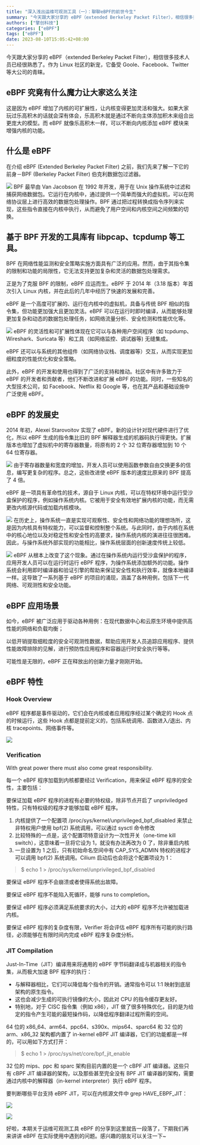 ```yaml
---
title: "深入浅出运维可观测工具（一）：聊聊eBPF的前世今生"
summary: "今天跟大家分享的 eBPF（extended Berkeley Packet Filter），相信很多技术人员已经很熟悉了。作为 Linux 社区的新宠，它备受 Goole、Facebook、Twitter 等大公司的青睐。"
authors: ["擎创科技"]
categories: ["eBPF"]
tags: ["eBPF"]
date: 2023-08-10T15:05:42+08:00
---
```


今天跟大家分享的 eBPF（extended Berkeley Packet Filter），相信很多技术人员已经很熟悉了。作为 Linux 社区的新宠，它备受 Goole、Facebook、Twitter 等大公司的青睐。

## eBPF 究竟有什么魔力让大家这么关注

这是因为 eBPF 增加了内核的可扩展性，让内核变得更加灵活和强大。如果大家玩过乐高积木的话就会深有体会，乐高积木就是通过不断向主体添加积木来组合出更庞大的模型。而 eBPF 就像乐高积木一样，可以不断向内核添加 eBPF 模块来增强内核的功能。

## 什么是 eBPF

在介绍 eBPF (Extended Berkeley Packet Filter) 之前，我们先来了解一下它的前身－BPF (Berkeley Packet Filter) 伯克利数据包过滤器。

![](https://img-blog.csdnimg.cn/f472b1b8c5c04587810876cfd6cd0b77.png#pic_center)
BPF 最早由 Van Jacobson 在 1992 年开发，用于在 Unix 操作系统中过滤和捕获网络数据包。它运行在内核中，通过提供一个简单而强大的虚拟机，可以在网络协议层上进行高效的数据包处理操作。BPF 通过把过程转换成指令序列来实现，这些指令直接在内核中执行，从而避免了用户空间和内核空间之间频繁的切换。

## 基于 BPF 开发的工具库有 libpcap、tcpdump 等工具。

BPF 在网络性能监测和安全策略实施方面具有广泛的应用。然而，由于其指令集的限制和功能的局限性，它无法支持更加复杂和灵活的数据包处理需求。

正是为了克服 BPF 的限制，eBPF 应运而生。eBPF 于 2014 年（3.18 版本）年首次引入 Linux 内核，并在此后的几年中经历了快速的发展和完善。

eBPF 是一个高度可扩展的、运行在内核中的虚拟机，具备与传统 BPF 相似的指令集，但功能更加强大且更加灵活。eBPF 可以在运行时即时编译，从而能够处理更加复杂和动态的数据包处理任务，如网络流量分析、安全检测和性能优化等。

![](https://img-blog.csdnimg.cn/01b72f2405eb4ea4b1ec31f94c0454c9.png#pic_center)
eBPF 的灵活性和可扩展性体现在它可以与各种用户空间程序（如 tcpdump、Wireshark、Suricata 等）和工具（如网络监控、调试器等) 无缝集成。

eBPF 还可以与系统的其他组件（如网络协议栈、调度器等）交互，从而实现更加细粒度的性能优化和安全策略。

此外，eBPF 的开发和使用也得到了广泛的支持和推动。社区中有许多致力于 eBPF 的开发者和贡献者，他们不断改进和扩展 eBPF 的功能。同时，一些知名的大型技术公司，如 Facebook、Netflix 和 Google 等，也在其产品和基础设施中广泛使用 eBPF。

## eBPF 的发展史

2014 年初，Alexei Starovoitov 实现了 eBPF。新的设计针对现代硬件进行了优化，所以 eBPF 生成的指令集比旧的 BPF 解释器生成的机器码执行得更快。扩展版本也增加了虚拟机中的寄存器数量，将原有的 2 个 32 位寄存器增加到 10 个 64 位寄存器。

![](https://img-blog.csdnimg.cn/07a7e119c27f43b889a97e6ab7984bad.png#pic_center)
由于寄存器数量和宽度的增加，开发人员可以使用函数参数自由交换更多的信息，编写更复杂的程序。总之，这些改进使 eBPF 版本的速度比原来的 BPF 提高了 4 倍。

eBPF 是一项具有革命性的技术，源自于 Linux 内核，可以在特权环境中运行受沙盒保护的程序，例如操作系统内核。它被用于安全有效地扩展内核的功能，而无需更改内核源代码或加载内核模块。

![](https://img-blog.csdnimg.cn/6ea06789da98467a850b4a52236bbd5f.png#pic_center)
在历史上，操作系统一直是实现可观察性、安全性和网络功能的理想场所，这是因为内核具有特权能力，可以监督和控制整个系统。与此同时，由于内核在系统中的核心地位以及对稳定性和安全性的高要求，操作系统内核的演进往往很困难。因此，与操作系统外部实现的功能相比，操作系统层面的创新速度传统上较低。

![](https://img-blog.csdnimg.cn/c12f4f398ae240889e29ba1c200824e6.png#pic_center)
eBPF 从根本上改变了这个现象。通过在操作系统内运行受沙盒保护的程序，应用开发人员可以在运行时运行 eBPF 程序，为操作系统添加额外的功能。操作系统会利用即时编译器和验证引擎的帮助来保证安全性和执行效率，就像本地编译一样。这导致了一系列基于 eBPF 的项目的涌现，涵盖了各种用例，包括下一代网络、可观测性和安全功能。

## eBPF 应用场景

如今，eBPF 被广泛应用于驱动各种用例：在现代数据中心和云原生环境中提供高性能的网络和负载均衡；

以低开销提取细粒度的安全可观测性数据，帮助应用开发人员追踪应用程序、提供性能故障排除的见解，进行预防性应用程序和容器运行时安全执行等等。

可能性是无限的，eBPF 正在释放出的创新力量才刚刚开始。

## eBPF 特性

### Hook Overview

eBPF 程序都是事件驱动的，它们会在内核或者应用程序经过某个确定的 Hook 点的时候运行，这些 Hook 点都是提前定义的，包括系统调用、函数进入/退出、内核 tracepoints、网络事件等。

![](https://img-blog.csdnimg.cn/ac2701f9121f44829df6c3da06213084.png#pic_center)

### Verification

With great power there must also come great responsibility.

每一个 eBPF 程序加载到内核都要经过 Verification，用来保证 eBPF 程序的安全性，主要包括：

要保证加载 eBPF 程序的进程有必要的特权级，除非节点开启了 unpriviledged 特性，只有特权级的程序才能够加载 eBPF 程序。

1. 内核提供了一个配置项 /proc/sys/kernel/unprivileged_bpf_disabled 来禁止非特权用户使用 bpf(2) 系统调用，可以通过 sysctl 命令修改
2. 比较特殊的一点是，这个配置项特意设计为一次性开关（one-time kill switch），这意味着一旦将它设为 1，就没有办法再改为 0 了，除非重启内核
3. 一旦设置为 1 之后，只有初始命名空间中有 CAP_SYS_ADMIN 特权的进程才可以调用 bpf(2) 系统调用。Cilium 启动后也会将这个配置项设为 1：

> $ echo 1 > /proc/sys/kernel/unprivileged_bpf_disabled

要保证 eBPF 程序不会崩溃或者使得系统出故障。

要保证 eBPF 程序不能陷入死循环，能够 runs to completion。

要保证 eBPF 程序必须满足系统要求的大小，过大的 eBPF 程序不允许被加载进内核。

要保证 eBPF 程序的复杂度有限，Verifier 将会评估 eBPF 程序所有可能的执行路径，必须能够在有限时间内完成 eBPF 程序复杂度分析。

### JIT Compilation

Just-In-Time（JIT）编译用来将通用的 eBPF 字节码翻译成与机器相关的指令集，从而极大加速 BPF 程序的执行：

 - 与解释器相比，它们可以降低每个指令的开销。通常指令可以 1:1 映射到底层架构的原生指令。
 - 这也会减少生成的可执行镜像的大小，因此对 CPU 的指令缓存更友好。
 - 特别地，对于 CISC 指令集（例如 x86），JIT 做了很多特殊优化，目的是为给定的指令产生可能的最短操作码，以降低程序翻译过程所需的空间。

64 位的 x86_64、arm64、ppc64、s390x、mips64、sparc64 和 32 位的 arm、x86_32 架构都内置了 in-kernel eBPF JIT 编译器，它们的功能都是一样的，可以用如下方式打开：

> $ echo 1 > /proc/sys/net/core/bpf_jit_enable

32 位的 mips、ppc 和 sparc 架构目前内置的是一个 cBPF JIT 编译器。这些只有 cBPF JIT 编译器的架构，以及那些甚至完全没有 BPF JIT 编译器的架构，需要通过内核中的解释器（in-kernel interpreter）执行 eBPF 程序。

要判断哪些平台支持 eBPF JIT，可以在内核源文件中 grep HAVE_EBPF_JIT：

![](https://img-blog.csdnimg.cn/acef5de00f7f4eb995fbdb5ade436509.png#pic_center)

![](https://img-blog.csdnimg.cn/e2d2cf6976844766b6ad286c898b443a.jpeg#pic_center)

好啦，本期关于运维可观测工具 eBPF 的分享到这里就告一段落了，下期我们再来讲讲 eBPF 在实际使用中遇到的问题。感兴趣的朋友可以关注一下~
